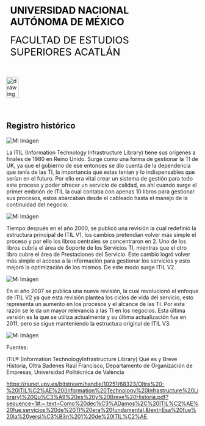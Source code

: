 <div style="display: table;">
    <div style="width: 75%;float: left;margin: auto;padding: 50px 0px 50px 10px; float: left;">
        <span style="color: black;font-size: 25px;font-weight: bold;">UNIVERSIDAD NACIONAL AUTÓNOMA DE MÉXICO</span></br></br>
        <span style="color: black;font-size: 26px;">FACULTAD DE ESTUDIOS SUPERIORES ACATLÁN</span>
    </div>
    <img src="/archivos/index/fesa.png" alt="drawing" width="200" style="width: 25%;"/>
</div>

&nbsp;

## Registro histórico

![Mi Imágen](/archivos/Imagenes/ITIL-logo.jpg)

La ITIL (Information Technology Infrastructure Library) tiene sus orígenes a finales de 1980 en Reino Unido. Surge como una forma de gestionar la TI de UK, ya que el gobierno de ese entonces se dio cuenta de la dependencia que tenía de las TI, la importancia que estas tenían y lo indispensables que serían en el futuro. Por ello era vital crear un sistema de gestión para todo este proceso y poder ofrecer un servicio de calidad, es ahí cuando surge el primer embrión de ITIL la cual contaba con apenas 10 libros para gestionar sus procesos, estos abarcaban desde el cableado hasta el manejo de la continuidad del negocio. 

![Mi Imágen](/archivos/Imagenes/diagramav1.jpg)

Tiempo después en el año 2000, se publicó una revisión la cual redefinió la estructura principal de ITIL V1, los cambios pretendían volver más simple el proceso y por ello los libros centrales se concentraron en 2. Uno de los libros cubría el área de Soporte de los Servicios TI, mientras que el otro libro cubre el área de Prestaciones del Servicio. Este cambio logró volver más simple el acceso a la información para gestionar los servicios y esto mejoró la optimización de los mismos. De este modo surge ITIL V2. 

![Mi Imágen](/archivos/Imagenes/diagramav2.jpg)

En el año 2007 se publica una nueva revisión, la cual revolucionó el enfoque de ITIL V2 ya que esta revisión plantea los ciclos de vida del servicio, esto representa un aumento en los procesos y el alcance de las TI. Por esta razón se le da un mayor relevancia a las TI en los negocios. Esta última versión es la que se utiliza actualmente y su última actualización fue en 2011, pero se sigue manteniendo la estructura original de ITIL V3.

![Mi Imágen](/archivos/Imagenes/diagramav3.jpg)

Fuentes:

ITIL® (Information TechnologyInfrastructure Library) Qué es y Breve Historia, Oltra Badenes Raúl Francisco, Departamento de Organización de Empresas, Universidad Politècnica de València 
 
https://riunet.upv.es/bitstream/handle/10251/68323/Oltra%20-%20ITIL%C2%AE%20(Information%20Technology%20Infrastructure%20Library)%20Qu%C3%A9%20es%20y%20Breve%20Historia.pdf?sequence=1#:~:text=Como%20dec%C3%ADamos%2C%20ITIL%C2%AE%20fue,servicios%20de%20TI%20era%20fundamental.&text=Esa%20fue%20la%20versi%C3%B3n%201%20de%20ITIL%C2%AE.
